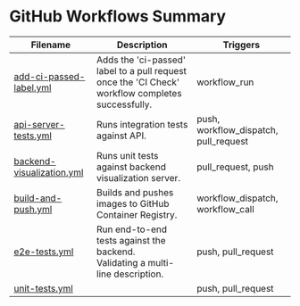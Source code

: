 # GitHub Workflows Summary

| Filename | Description | Triggers  |
| --- | --- | --- |
| [add-ci-passed-label.yml](add-ci-passed-label.yml) | Adds the 'ci-passed' label to a pull request once the 'CI Check' workflow completes successfully. | workflow_run |
| [api-server-tests.yml](api-server-tests.yml) | Runs integration tests against API. | push, workflow_dispatch, pull_request |
| [backend-visualization.yml](backend-visualization.yml) | Runs unit tests against backend visualization server. | pull_request, push |
| [build-and-push.yml](build-and-push.yml) | Builds and pushes images to GitHub Container Registry. | workflow_dispatch, workflow_call |
| [e2e-tests.yml](e2e-tests.yml) | Run end-to-end tests against the backend.<br>Validating a multi-line description. | push, pull_request |
| [unit-tests.yml](unit-tests.yml) |  | push, pull_request |
